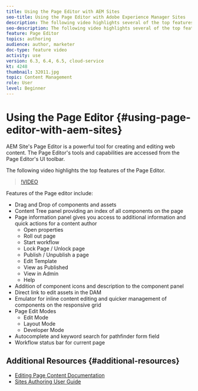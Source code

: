 ```yaml
---
title: Using the Page Editor with AEM Sites
seo-title: Using the Page Editor with Adobe Experience Manager Sites
description: The following video highlights several of the top features of the Touch-UI Sites editor in Adobe Experience Manager.
seo-description: The following video highlights several of the top features of the Touch-UI Sites editor in Adobe Experience Manager.
feature: Page Editor
topics: authoring
audience: author, marketer
doc-type: feature video
activity: use
version: 6.3, 6.4, 6.5, cloud-service
kt: 4248
thumbnail: 32011.jpg
topic: Content Management
role: User
level: Beginner
---
```


# Using the Page Editor {#using-page-editor-with-aem-sites}

AEM Site's Page Editor is a powerful tool for creating and editing web content. The Page Editor's tools and capabilities are accessed from the Page Editor's UI toolbar.

The following video highlights the top features of the Page Editor.

>[!VIDEO](https://video.tv.adobe.com/v/32011?quality=12&learn=on)

Features of the Page editor include:

* Drag and Drop of components and assets
* Content Tree panel providing an index of all components on the page
* Page information panel gives you access to additional information and quick actions for a content author
  * Open properties
  * Roll out page
  * Start workflow
  * Lock Page / Unlock page
  * Publish / Unpublish a page
  * Edit Template
  * View as Published
  * View in Admin
  * Help
* Addition of component icons and description to the component panel
* Direct link to edit assets in the DAM
* Emulator for inline content editing and quicker management of components on the responsive grid
* Page Edit Modes
  * Edit Mode
  * Layout Mode
  * Developer Mode
* Autocomplete and keyword search for pathfinder form field
* Workflow status bar for current page

## Additional Resources {#additional-resources}

* [Editing Page Content Documentation](https://docs.adobe.com/content/help/en/experience-manager-65/authoring/authoring/editing-content.html)
* [Sites Authoring User Guide](https://docs.adobe.com/content/help/en/experience-manager-65/authoring/home.html)
